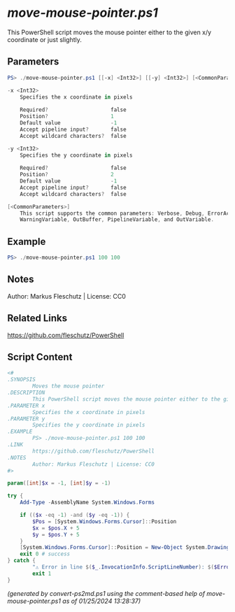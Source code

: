*move-mouse-pointer.ps1*
================

This PowerShell script moves the mouse pointer either to the given x/y coordinate or just slightly.

Parameters
----------
```powershell
PS> ./move-mouse-pointer.ps1 [[-x] <Int32>] [[-y] <Int32>] [<CommonParameters>]

-x <Int32>
    Specifies the x coordinate in pixels
    
    Required?                    false
    Position?                    1
    Default value                -1
    Accept pipeline input?       false
    Accept wildcard characters?  false

-y <Int32>
    Specifies the y coordinate in pixels
    
    Required?                    false
    Position?                    2
    Default value                -1
    Accept pipeline input?       false
    Accept wildcard characters?  false

[<CommonParameters>]
    This script supports the common parameters: Verbose, Debug, ErrorAction, ErrorVariable, WarningAction, 
    WarningVariable, OutBuffer, PipelineVariable, and OutVariable.
```

Example
-------
```powershell
PS> ./move-mouse-pointer.ps1 100 100

```

Notes
-----
Author: Markus Fleschutz | License: CC0

Related Links
-------------
https://github.com/fleschutz/PowerShell

Script Content
--------------
```powershell
<#
.SYNOPSIS
        Moves the mouse pointer
.DESCRIPTION
        This PowerShell script moves the mouse pointer either to the given x/y coordinate or just slightly.
.PARAMETER x
        Specifies the x coordinate in pixels
.PARAMETER y
        Specifies the y coordinate in pixels
.EXAMPLE
        PS> ./move-mouse-pointer.ps1 100 100
.LINK
        https://github.com/fleschutz/PowerShell
.NOTES
        Author: Markus Fleschutz | License: CC0
#>

param([int]$x = -1, [int]$y = -1)

try {
	Add-Type -AssemblyName System.Windows.Forms

	if (($x -eq -1) -and ($y -eq -1)) {
		$Pos = [System.Windows.Forms.Cursor]::Position
		$x = $pos.X + 5
		$y = $pos.Y + 5
	}
	[System.Windows.Forms.Cursor]::Position = New-Object System.Drawing.Point($x, $y)
	exit 0 # success
} catch {
        "⚠️ Error in line $($_.InvocationInfo.ScriptLineNumber): $($Error[0])"
        exit 1
}
```

*(generated by convert-ps2md.ps1 using the comment-based help of move-mouse-pointer.ps1 as of 01/25/2024 13:28:37)*
